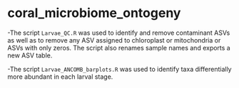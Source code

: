 # coral_microbiome_ontogeny

-The script `Larvae_QC.R` was used to identify and remove contaminant ASVs as well as to remove any ASV assigned to chloroplast or mitochondria or ASVs with only zeros. The script also renames sample names and exports a new ASV table.

-The script `Larvae_ANCOMB_barplots.R` was used to identify taxa differentially more abundant in each larval stage.

